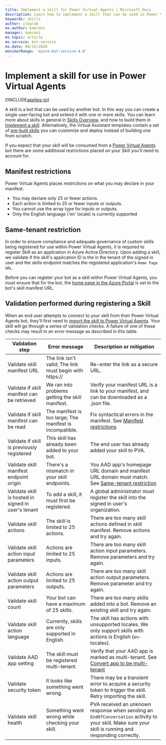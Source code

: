 ```yaml
---
title: Implement a skill for Power Virtual Agents | Microsoft Docs
description: Learn how to implement a skill that can be used in Power Virtual Agents, using the Bot Framework SDK.
keywords: skills
author: clearab
ms.author: kamrani
manager: kamrani
ms.topic: article
ms.service: bot-service
ms.date: 04/15/2020
monikerRange: 'azure-bot-service-4.0'
---
```


# Implement a skill for use in Power Virtual Agents

[!INCLUDE[applies-to](../includes/applies-to.md)]

A skill is a bot that can be used by another bot. In this way you can create a single user-facing bot and extend it with one or more skills. You can learn more about skills in general in [Skills Overview](skills-conceptual.md), and how to build them in [Implement a skill](skill-implement-skill.md). Alternatively, the Virtual Assistant templates contain a set of [pre-built skills](bot-builder-skills-overview.md) you can customize and deploy instead of building one from scratch.

If you expect that your skill will be consumed from a [Power Virtual Agents](https://powerva.microsoft.com/#/) bot there are some additional restrictions placed on your Skill you'll need to account for.

## Manifest restrictions

Power Virtual Agents places restrictions on what you may declare in your manifest.

- You may declare only 25 or fewer actions.
- Each action is limited to 25 or fewer inputs or outputs.
- You cannot use the array type for inputs or outputs.
- Only the English language ('en' locale) is currently supported

## Same-tenant restriction

In order to ensure compliance and adequate governance of custom skills being registered for use within Power Virtual Agents, it is required to register Skill as an application in Azure Active Directory. Upon adding a skill, we validate if the skill's application ID is the in the tenant of the signed in user and the skills endpoint matches the registered application's `Home Page URL`.

Before you can register your bot as a skill within Power Virtual Agents, you must ensure that for the bot, the [home page in the Azure Portal](/azure/active-directory/manage-apps/application-proxy-configure-custom-home-page#change-the-home-page-in-the-azure-portal) is set to the bot's skill manifest URL.

## Validation performed during registering a Skill

When an end user attempts to connect to your skill from their Power Virtual Agents bot, they'll first need to [import the skill to Power Virtual Agents](/power-virtual-agents/advanced-use-skills). Your skill will go through a series of validation checks. A failure of one of these checks may result in an error message as described in this table.

Validation step|Error message|Description or mitigation
|---|---|---
|Validate skill manifest URL|The link isn't valid; The link must begin with https:// | Re-enter the link as a secure URL. |
|Validate if skill manifest can be retrieved|We ran into problems getting the skill manifest.| Verify your manifest URL is a link to your manifest, and can be downloaded as a .json file.|
|Validate if skill manifest can be read|The manifest is too large; The manifest is incompatible.| Fix syntactical errors in the manifest. See [Manifest restrictions](#manifest-restrictions) |
|Validate if skill is previously registered|This skill has already been added to your bot.|The end user has already added your skill to PVA. |
|Validate skill manifest endpoint origin|There's a mismatch in your skill endpoints.|You AAD app's homepage URL domain and manifest URL domain must match. See [Same-tenant restriction](#same-tenant-restriction)|
|Validate skill is hosted in signed in user's tenant|To add a skill, it must first be registered.| A global administrator must register the skill into the signed in user's organization. |
|Validate skill actions|The skill is limited to 25 actions.|There are too many skill actions defined in skill manifest. Remove actions and try again. |
|Validate skill action input parameters|Actions are limited to 25 inputs.|There are too many skill action input parameters. Remove parameters and try again. |
|Validate skill action output parameters|Actions are limited to 25 outputs.|There are too many skill action output parameters. Remove parameter and try again. |
|Validate skill count|Your bot can have a maximum of 25 skills.| There are too many skills added into a bot. Remove an existing skill and try again. |
|Validate skill action language|Currently, skills are only supported in English.| The skill has actions with unsupported locales. We only support skills with actions is English (`en-` locales). |
|Validate AAD app setting |The skill must be registered multi-tenant.| Verify that your AAD app is marked as multi-tenant. See [Convert app to be multi-tenant](/azure/active-directory/develop/howto-convert-app-to-be-multi-tenant#update-registration-to-be-multi-tenant) |
|Validate security token |It looks like something went wrong.|There may be a transient error to acquire a security token to trigger the skill. Retry importing the skill.|
|Validate skill health|Something went wrong while checking your skill.|PVA received an unknown response when sending an `EndOfConversation` activity to your skill. Make sure your skill is running and responding correctly.|
